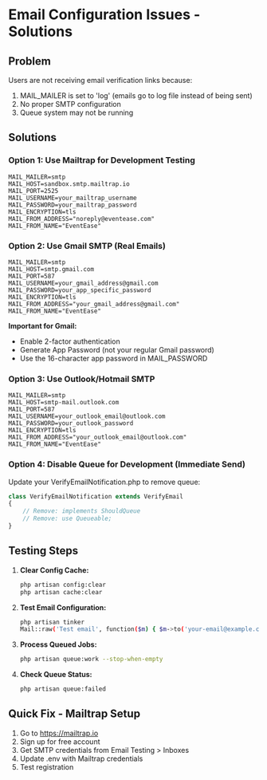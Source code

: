 # Email Configuration Issues - Solutions

## Problem
Users are not receiving email verification links because:
1. MAIL_MAILER is set to 'log' (emails go to log file instead of being sent)
2. No proper SMTP configuration
3. Queue system may not be running

## Solutions

### Option 1: Use Mailtrap for Development Testing
```env
MAIL_MAILER=smtp
MAIL_HOST=sandbox.smtp.mailtrap.io
MAIL_PORT=2525
MAIL_USERNAME=your_mailtrap_username
MAIL_PASSWORD=your_mailtrap_password
MAIL_ENCRYPTION=tls
MAIL_FROM_ADDRESS="noreply@eventease.com"
MAIL_FROM_NAME="EventEase"
```

### Option 2: Use Gmail SMTP (Real Emails)
```env
MAIL_MAILER=smtp
MAIL_HOST=smtp.gmail.com
MAIL_PORT=587
MAIL_USERNAME=your_gmail_address@gmail.com
MAIL_PASSWORD=your_app_specific_password
MAIL_ENCRYPTION=tls
MAIL_FROM_ADDRESS="your_gmail_address@gmail.com"
MAIL_FROM_NAME="EventEase"
```

**Important for Gmail:**
- Enable 2-factor authentication
- Generate App Password (not your regular Gmail password)
- Use the 16-character app password in MAIL_PASSWORD

### Option 3: Use Outlook/Hotmail SMTP
```env
MAIL_MAILER=smtp
MAIL_HOST=smtp-mail.outlook.com
MAIL_PORT=587
MAIL_USERNAME=your_outlook_email@outlook.com
MAIL_PASSWORD=your_outlook_password
MAIL_ENCRYPTION=tls
MAIL_FROM_ADDRESS="your_outlook_email@outlook.com"
MAIL_FROM_NAME="EventEase"
```

### Option 4: Disable Queue for Development (Immediate Send)
Update your VerifyEmailNotification.php to remove queue:

```php
class VerifyEmailNotification extends VerifyEmail
{
    // Remove: implements ShouldQueue
    // Remove: use Queueable;
}
```

## Testing Steps

1. **Clear Config Cache:**
   ```bash
   php artisan config:clear
   php artisan cache:clear
   ```

2. **Test Email Configuration:**
   ```bash
   php artisan tinker
   Mail::raw('Test email', function($m) { $m->to('your-email@example.com')->subject('Test'); });
   ```

3. **Process Queued Jobs:**
   ```bash
   php artisan queue:work --stop-when-empty
   ```

4. **Check Queue Status:**
   ```bash
   php artisan queue:failed
   ```

## Quick Fix - Mailtrap Setup
1. Go to https://mailtrap.io
2. Sign up for free account
3. Get SMTP credentials from Email Testing > Inboxes
4. Update .env with Mailtrap credentials
5. Test registration
